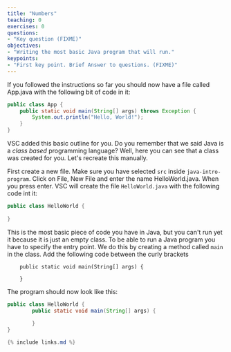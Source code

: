 ```yaml
---
title: "Numbers"
teaching: 0
exercises: 0
questions:
- "Key question (FIXME)"
objectives:
- "Writing the most basic Java program that will run."
keypoints:
- "First key point. Brief Answer to questions. (FIXME)"
---
```

If you followed the instructions so far you should now have a file called App.java with the following bit of code in it:

```java
public class App {
    public static void main(String[] args) throws Exception {
        System.out.println("Hello, World!");
    }
}

```
VSC added this basic outline for you. Do you remember that we said Java is a *class based* programming language? Well, here you can see that a class was created for you. Let's recreate this manually.

First create a new file. Make sure you have selected `src` inside `java-intro-program`. Click on File, New File and enter the name HelloWorld.java. When you press enter. VSC will create the file `HelloWorld.java` with the following code int it:
```java
public class HelloWorld {
    
}
```
This is the most basic piece of code you have in Java, but you can't run yet it because it is just an empty class. To be able to run a Java program you have to specify the entry point. We do this by creating a method called `main` in the class. Add the following code between the curly brackets

```
    public static void main(String[] args) {

    }
```

The program should now look like this:
```java
public class HelloWorld {
        public static void main(String[] args) {
            
        }
}

{% include links.md %}

